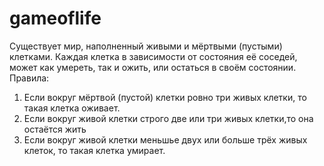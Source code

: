 # gameoflife
Существует мир, наполненный живыми и мёртвыми (пустыми) клетками.
Каждая клетка в зависимости от состояния её соседей, может как умереть, так и ожить, или остаться в своём состоянии.
Правила: 
 1. Если вокруг мёртвой (пустой) клетки ровно три живых клетки, то такая клетка оживает.
 2. Если вокруг живой клетки строго две или три живых клетки,то она остаётся жить
 3. Если вокруг живой клетки меньшье двух или больше трёх живых клеток, то такая клетка умирает.
